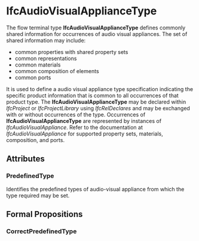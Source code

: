 # IfcAudioVisualApplianceType

The flow terminal type **IfcAudioVisualApplianceType** defines commonly shared information for occurrences of audio visual appliances. The set of shared information may include:

* common properties with shared property sets
* common representations
* common materials
* common composition of elements
* common ports

It is used to define a audio visual appliance type specification indicating the specific product information that is common to all occurrences of that product type. The **IfcAudioVisualApplianceType** may be declared within _IfcProject_ or _IfcProjectLibrary_ using _IfcRelDeclares_ and may be exchanged with or without occurrences of the type. Occurrences of **IfcAudioVisualApplianceType** are represented by instances of _IfcAudioVisualAppliance_. Refer to the documentation at _IfcAudioVisualAppliance_ for supported property sets, materials, composition, and ports.

## Attributes

### PredefinedType
Identifies the predefined types of audio-visual appliance from which the type required may be set.

## Formal Propositions

### CorrectPredefinedType

